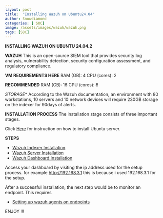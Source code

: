 ```yaml
---
layout: post
title:  "Installing Wazuh on Ubuntu24.04"
author: Snowdiamond
categories: [ SOC]
image: /assets/images/wazuh/wazuh.png
tags: [SOC]
---
```

**INSTALLING WAZUH ON UBUNTU 24.04.2**

**WAZUH**
This is an open-source SIEM tool that provides security log analysis, vulnerability detection, security configuration assessment, and regulatory compliance.

**VM REQUIREMENTS HERE**
RAM (GB): 4
CPU (cores): 2

**RECOMMENDED**
RAM (GB): 16
CPU (cores): 8

*STORAGE**
According to the Wazuh documentation, an environment with 80 workstations, 10 servers and 10 network devices will require 230GB storage on the indexer for 90days of alerts.

**INSTALLATION PROCESS**
The installation stage consists of three important stages.

Click [Here](https://cybernetsworks.github.io/setting-up-an-ubuntu-server-vm/) for instruction on how to install Ubuntu server.

**STEPS** 
- [Wazuh Indexer Installation](https://cybernetsworks.github.io/installing-wazuh-indexer/)
- [Wazuh Server Installation](https://cybernetsworks.github.io/installing-wazuh-server/)
- [Wazuh Dashboard Installation](https://cybernetsworks.github.io/installing-wazuh-dashboard/)

Access your dashboard by visiting the ip address used for the setup process. 
for example http://192.168.3.1 this is because i used 192.168.3.1 for the setup.

After a successful installation, the next step would be to monitor an endpoint. This requires 

- [Setting up wazuh agents on endpoints](https://cybernetsworks.github.io/installing-wazuh-agent-on-endpoints/)

ENJOY !!!
